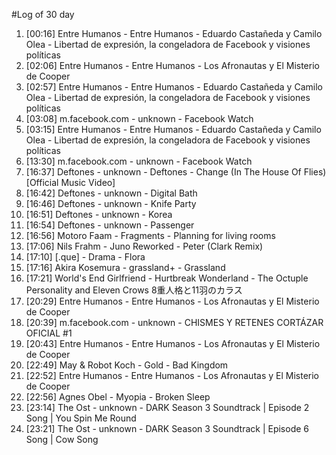 #Log of 30 day

1. [00:16] Entre Humanos - Entre Humanos - Eduardo Castañeda y Camilo Olea - Libertad de expresión, la congeladora de Facebook y visiones políticas
1. [02:06] Entre Humanos - Entre Humanos - Los Afronautas y El Misterio de Cooper
1. [02:57] Entre Humanos - Entre Humanos - Eduardo Castañeda y Camilo Olea - Libertad de expresión, la congeladora de Facebook y visiones políticas
1. [03:08] m.facebook.com - unknown - Facebook Watch
1. [03:15] Entre Humanos - Entre Humanos - Eduardo Castañeda y Camilo Olea - Libertad de expresión, la congeladora de Facebook y visiones políticas
1. [13:30] m.facebook.com - unknown - Facebook Watch
1. [16:37] Deftones - unknown - Deftones - Change (In The House Of Flies) [Official Music Video]
1. [16:42] Deftones - unknown - Digital Bath
1. [16:46] Deftones - unknown - Knife Party
1. [16:51] Deftones - unknown - Korea
1. [16:54] Deftones - unknown - Passenger
1. [16:56] Motoro Faam - Fragments - Planning for living rooms
1. [17:06] Nils Frahm - Juno Reworked - Peter (Clark Remix)
1. [17:10] [.que] - Drama - Flora
1. [17:16] Akira Kosemura - grassland+ - Grassland
1. [17:21] World's End Girlfriend - Hurtbreak Wonderland - The Octuple Personality and Eleven Crows 8重人格と11羽のカラス
1. [20:29] Entre Humanos - Entre Humanos - Los Afronautas y El Misterio de Cooper
1. [20:39] m.facebook.com - unknown - CHISMES Y RETENES CORTÁZAR OFICIAL #1
1. [20:43] Entre Humanos - Entre Humanos - Los Afronautas y El Misterio de Cooper
1. [22:49] May & Robot Koch - Gold - Bad Kingdom
1. [22:52] Entre Humanos - Entre Humanos - Los Afronautas y El Misterio de Cooper
1. [22:56] Agnes Obel - Myopia - Broken Sleep
1. [23:14] The Ost - unknown - DARK Season 3 Soundtrack | Episode 2 Song | You Spin Me Round
1. [23:21] The Ost - unknown - DARK Season 3 Soundtrack | Episode 6 Song | Cow Song
